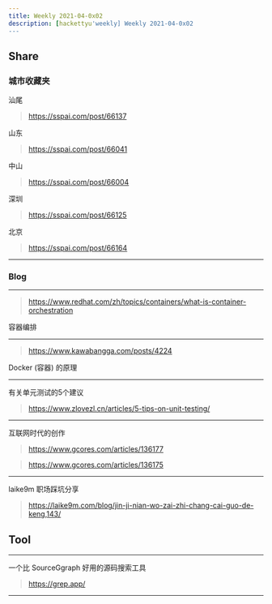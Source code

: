 ```yaml
---
title: Weekly 2021-04-0x02
description: [hackettyu'weekly] Weekly 2021-04-0x02
---
```


## Share

### 城市收藏夹

汕尾

> https://sspai.com/post/66137

山东

> https://sspai.com/post/66041

中山

> https://sspai.com/post/66004

深圳

> https://sspai.com/post/66125

北京

> https://sspai.com/post/66164

---

### Blog

---

> https://www.redhat.com/zh/topics/containers/what-is-container-orchestration

容器编排

---

> https://www.kawabangga.com/posts/4224

Docker (容器) 的原理

---

有关单元测试的5个建议

> https://www.zlovezl.cn/articles/5-tips-on-unit-testing/

---

互联网时代的创作

> https://www.gcores.com/articles/136177

> https://www.gcores.com/articles/136175

---

laike9m 职场踩坑分享

> https://laike9m.com/blog/jin-ji-nian-wo-zai-zhi-chang-cai-guo-de-keng,143/

## Tool

---

一个比 SourceGgraph 好用的源码搜索工具

> https://grep.app/

---